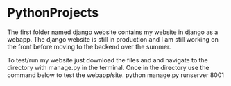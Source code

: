 # PythonProjects

The first folder named django website contains my website in django as a webapp.
The django website is still in production and I am still working on the front before moving to the backend over the summer.

To test/run my website just download the files and and navigate to the directory with manage.py in the terminal.
Once in the directory use the command below to test the webapp/site.
python manage.py runserver 8001

